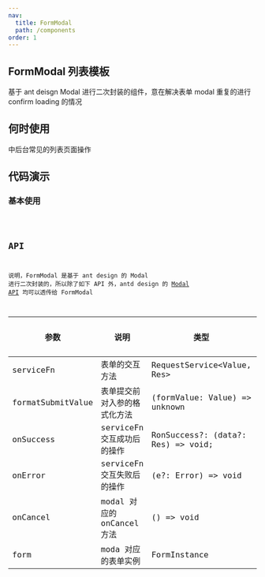 ```yaml
---
nav:
  title: FormModal
  path: /components
order: 1
---
```


## FormModal 列表模板

基于 ant deisgn Modal 进行二次封装的组件，意在解决表单 modal 重复的进行 confirm loading 的情况

## 何时使用

中后台常见的列表页面操作

## 代码演示

### 基本使用

<code src="../demos/FormModalDemo1.tsx"  title="简单的使用,展示可能会报错，请直接copy代码在您的项目中食用">

## API

说明，FormModal 是基于 ant design 的 Modal 进行二次封装的，所以除了如下 API 外，antd design 的 [Modal API](https://ant-design.gitee.io/components/modal-cn/#API) 均可以透传给 FormModal

| 参数              | 说明                         | 类型                               | 默认值 |
| ----------------- | ---------------------------- | ---------------------------------- | ------ |
| serviceFn         | 表单的交互方法               | RequestService<Value, Res>         | -      |
| formatSubmitValue | 表单提交前对入参的格式化方法 | (formValue: Value) => unknown      | -      |
| onSuccess         | serviceFn 交互成功后的操作   | RonSuccess?: (data?: Res) => void; | -      |
| onError           | serviceFn 交互失败后的操作   | (e?: Error) => void                | -      |
| onCancel          | modal 对应的 onCancel 方法   | () => void                         | -      |
| form              | moda 对应的表单实例          | FormInstance                       | -      |
